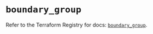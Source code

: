 # `boundary_group`

Refer to the Terraform Registry for docs: [`boundary_group`](https://registry.terraform.io/providers/hashicorp/boundary/1.4.0/docs/resources/group).

